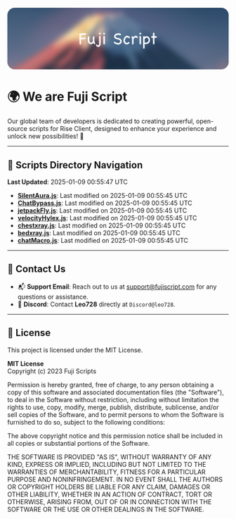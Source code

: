 ![Banner](.github/b.webp)

# 🌍 **We are Fuji Script**

Our global team of developers is dedicated to creating powerful, open-source scripts for Rise Client, designed to enhance your experience and unlock new possibilities! 🌟

---
<!-- SCRIPTS_NAVIGATION_START -->
## 📂 **Scripts Directory Navigation**

**Last Updated**: 2025-01-09 00:55:47 UTC

- **[SilentAura.js](scripts/SilentAura.js)**: Last modified on 2025-01-09 00:55:45 UTC
- **[ChatBypass.js](scripts/ChatBypass.js)**: Last modified on 2025-01-09 00:55:45 UTC
- **[jetpackFly.js](scripts/jetpackFly.js)**: Last modified on 2025-01-09 00:55:45 UTC
- **[velocityHylex.js](scripts/velocityHylex.js)**: Last modified on 2025-01-09 00:55:45 UTC
- **[chestxray.js](scripts/chestxray.js)**: Last modified on 2025-01-09 00:55:45 UTC
- **[bedxray.js](scripts/bedxray.js)**: Last modified on 2025-01-09 00:55:45 UTC
- **[chatMacro.js](scripts/chatMacro.js)**: Last modified on 2025-01-09 00:55:45 UTC

<!-- SCRIPTS_NAVIGATION_END -->

---

## 💬 **Contact Us**  
- 📬 **Support Email**: Reach out to us at [support@fujiscript.com](mailto:support@fujiscript.com) for any questions or assistance.  
- 💬 **Discord**: Contact **Leo728** directly at `Discord@leo728`.

---

## 📜 **License**

This project is licensed under the MIT License.  

**MIT License**  
Copyright (c) 2023 Fuji Scripts  

Permission is hereby granted, free of charge, to any person obtaining a copy of this software and associated documentation files (the "Software"), to deal in the Software without restriction, including without limitation the rights to use, copy, modify, merge, publish, distribute, sublicense, and/or sell copies of the Software, and to permit persons to whom the Software is furnished to do so, subject to the following conditions:  

The above copyright notice and this permission notice shall be included in all copies or substantial portions of the Software.  

THE SOFTWARE IS PROVIDED "AS IS", WITHOUT WARRANTY OF ANY KIND, EXPRESS OR IMPLIED, INCLUDING BUT NOT LIMITED TO THE WARRANTIES OF MERCHANTABILITY, FITNESS FOR A PARTICULAR PURPOSE AND NONINFRINGEMENT. IN NO EVENT SHALL THE AUTHORS OR COPYRIGHT HOLDERS BE LIABLE FOR ANY CLAIM, DAMAGES OR OTHER LIABILITY, WHETHER IN AN ACTION OF CONTRACT, TORT OR OTHERWISE, ARISING FROM, OUT OF OR IN CONNECTION WITH THE SOFTWARE OR THE USE OR OTHER DEALINGS IN THE SOFTWARE.  
